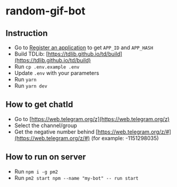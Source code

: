 # random-gif-bot

## Instruction

- Go to [Register an application](https://my.telegram.org/apps) to get `APP_ID` and `APP_HASH`
- Build TDLib: [https://tdlib.github.io/td/build](https://tdlib.github.io/td/build)
- Run `cp .env.example .env`
- Update `.env` with your parameters
- Run `yarn`
- Run `yarn dev`

## How to get chatId

- Go to [https://web.telegram.org/z](https://web.telegram.org/z)
- Select the channel/group
- Get the negative number behind [https://web.telegram.org/z/#](https://web.telegram.org/z/#) (for example: -1151298035)

## How to run on server

- Run `npm i -g pm2`
- Run `pm2 start npm --name "my-bot" -- run start`
